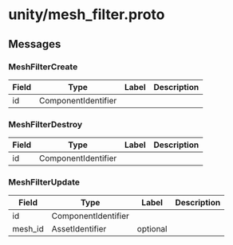 
# unity/mesh_filter.proto



## Messages

### MeshFilterCreate



| Field | Type | Label | Description |
| ----- | ---- | ----- | ----------- |
| id | ComponentIdentifier |  |  |



### MeshFilterDestroy



| Field | Type | Label | Description |
| ----- | ---- | ----- | ----------- |
| id | ComponentIdentifier |  |  |



### MeshFilterUpdate



| Field | Type | Label | Description |
| ----- | ---- | ----- | ----------- |
| id | ComponentIdentifier |  |  |
| mesh_id | AssetIdentifier | optional |  |



 <!-- end of messages -->

 <!-- end of enums -->

 <!-- end of files -->